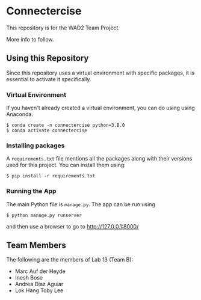 # Connectercise
This repository is for the WAD2 Team Project.

More info to follow.

## Using this Repository
Since this repository uses a virtual environment with specific packages, it is essential to activate it specifically.

### Virtual Environment
If you haven't already created a virtual environment, you can do using using Anaconda.

```
$ conda create -n connectercise python=3.8.0
$ conda activate connectercise
```

### Installing packages
A `requirements.txt` file mentions all the packages along with their versions used for this project. You can install them using:

```
$ pip install -r requirements.txt
```

### Running the App
The main Python file is `manage.py`. The app can be run using

```
$ python manage.py runserver
```

and then use a browser to go to http://127.0.0.1:8000/

## Team Members
The following are the members of Lab 13 (Team B):
* Marc Auf der Heyde
* Inesh Bose
* Andrea Diaz Aguiar
* Lok Hang Toby Lee